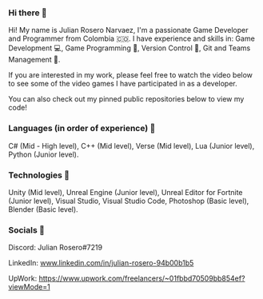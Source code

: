 ### Hi there 👋

Hi! My name is Julian Rosero Narvaez, I'm a passionate Game Developer and Programmer from Colombia 🇨🇴.
I have experience and skills in: Game Development :computer:, Game Programming :wrench:, Version Control :blue_book:, Git and Teams Management :date:.

If you are interested in my work, please feel free to watch the video below to see some of the video games I have participated in as a developer.


You can also check out my pinned public repositories below to view my code!

### Languages (in order of experience) :moyai:
C# (Mid - High level), C++ (Mid level), Verse (Mid level), Lua (Junior level), Python (Junior level).

### Technologies :game_die:
Unity (Mid level), Unreal Engine (Junior level), Unreal Editor for Fortnite (Junior level), Visual Studio, Visual Studio Code, Photoshop (Basic level), Blender (Basic level).

### Socials :link:

Discord: Julian Rosero#7219

LinkedIn: www.linkedin.com/in/julian-rosero-94b00b1b5

UpWork: https://www.upwork.com/freelancers/~01fbbd70509bb854ef?viewMode=1
